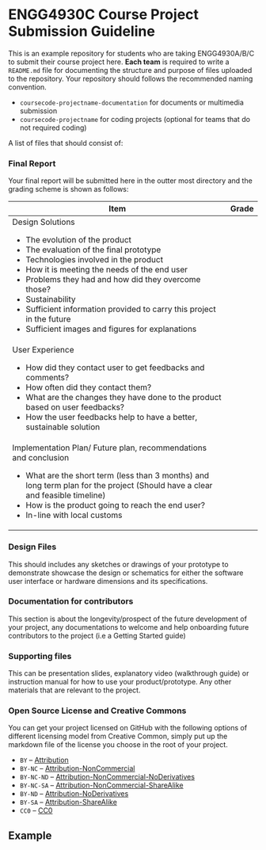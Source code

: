 # **ENGG4930C Course Project Submission Guideline**

This is an example repository for students who are taking ENGG4930A/B/C to submit their course project here.
**Each team** is required to write a `README.md` file for documenting the structure and purpose of files uploaded
to the repository. Your repository should follows the recommended naming convention.

- `coursecode-projectname-documentation` for documents or multimedia submission
- `coursecode-projectname` for coding projects (optional for teams that do not required coding)

A list of files that should consist of:

### Final Report

Your final report will be submitted here in the outter most directory and the grading scheme is shown as follows:

| Item                                                                                                                                                                                                                                                                                                                                                                                                                                                         | Grade |
|--------------------------------------------------------------------------------------------------------------------------------------------------------------------------------------------------------------------------------------------------------------------------------------------------------------------------------------------------------------------------------------------------------------------------------------------------------------|-------|
| Design Solutions <ul> <li> The evolution of the product </li> <li> The evaluation of the final prototype </li> <li> Technologies involved in the product </li> <li> How it is meeting the needs of the end user </li> <li> Problems they had and how did they overcome those? </li> <li> Sustainability </li> <li> Sufficient information provided to carry this project in the future </li> <li> Sufficient images and figures for explanations </li> </ul> |       |
| User Experience <ul> <li> How did they contact user to get feedbacks and comments? </li> <li> How often did they contact them? </li> <li> What are the changes they have done to the product based on user feedbacks? </li> <li> How the user feedbacks help to have a better, sustainable solution </li> </ul>                                                                                                                                              |       |
| Implementation Plan/ Future plan, recommendations and conclusion <ul> <li> What are the short term (less than 3 months) and long term plan for the project (Should have a clear and feasible timeline)</li> <li> How is the product going to reach the end user?</li> <li> In-line with local customs</li> </ul>                                                                                                                                             |       |

### Design Files

This should includes any sketches or drawings of your prototype to demonstrate showcase the design or schematics
for either the software user interface or hardware dimensions and its specifications.

### Documentation for contributors

This section is about the longevity/prospect of the future development of your project, any documentations to welcome and help onboarding future contributors to the project (i.e a Getting Started guide)

### Supporting files

This can be presentation slides, explanatory video (walkthrough guide) or instruction manual for how to use your product/prototype. Any other materials that are relevant to the project.

### Open Source License and Creative Commons

You can get your project licensed on GitHub with the following options of different licensing model from Creative Common,
simply put up the markdown file of the license you choose in the root of your project.

* `BY` – [Attribution](https://github.com/idleberg/Creative-Commons-Markdown/blob/master/4.0/by.markdown)
* `BY-NC` – [Attribution-NonCommercial](https://github.com/idleberg/Creative-Commons-Markdown/blob/master/4.0/by-nc.markdown)
* `BY-NC-ND` – [Attribution-NonCommercial-NoDerivatives](https://github.com/idleberg/Creative-Commons-Markdown/blob/master/4.0/by-nc-nd.markdown)
* `BY-NC-SA` – [Attribution-NonCommercial-ShareAlike](https://github.com/idleberg/Creative-Commons-Markdown/blob/master/4.0/by-nc-sa.markdown)
* `BY-ND` – [Attribution-NoDerivatives](https://github.com/idleberg/Creative-Commons-Markdown/blob/master/4.0/by-nd.markdown)
* `BY-SA` – [Attribution-ShareAlike](https://github.com/idleberg/Creative-Commons-Markdown/blob/master/4.0/by-sa.markdown)
* `CC0` – [CC0](https://github.com/idleberg/Creative-Commons-Markdown/blob/master/4.0/zero.markdown)

## **Example**


